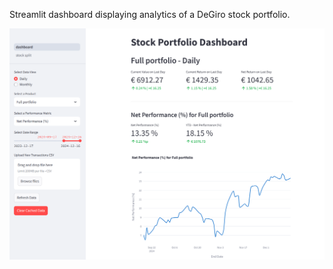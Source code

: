 Streamlit dashboard displaying analytics of a DeGiro stock portfolio.

![screenshot_portfolio_dashboard](screenshot_portfolio_dashboard.png)